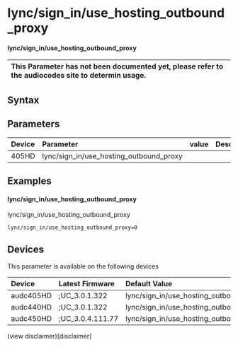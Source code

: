 ﻿---
description: lync/sign_in/use_hosting_outbound_proxy
search: false
---

# lync/sign_in/use_hosting_outbound_proxy

#### lync/sign_in/use_hosting_outbound_proxy


| This Parameter has not been documented yet, please refer to the audiocodes site to determin usage.  | 
| :--- |

## Syntax

## Parameters
|Device|Parameter|value|Description|
|:---|:---|:---|:---|
| 405HD | lync/sign_in/use_hosting_outbound_proxy |  |  |

## Examples
#### lync/sign_in/use_hosting_outbound_proxy

lync/sign_in/use_hosting_outbound_proxy

```
lync/sign_in/use_hosting_outbound_proxy=0
```

## Devices
This parameter is available on the following devices

| Device | Latest Firmware | Default Value |
|:---|:---|:---|
| audc405HD | ;UC_3.0.1.322 | lync/sign_in/use_hosting_outbound_proxy=0 
| audc440HD | ;UC_3.0.1.322 | lync/sign_in/use_hosting_outbound_proxy=0 
| audc450HD | ;UC_3.0.4.111.77 | lync/sign_in/use_hosting_outbound_proxy=0 

(view disclaimer)[disclaimer]
